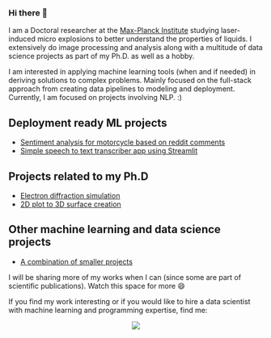 ### Hi there 👋

I am a Doctoral researcher at the [Max-Planck Institute](https://www.mpsd.mpg.de/en) studying laser-induced micro explosions to better understand the properties of liquids. I extensively do image processing and analysis along with a multitude of data science projects as part of my Ph.D. as well as a hobby. 

I am interested in applying machine learning tools (when and if needed) in deriving solutions to complex problems. Mainly focused on the full-stack approach from creating data pipelines to modeling and deployment. Currently, I am focused on projects involving NLP. :) 

## Deployment ready ML projects
- [Sentiment analysis for motorcycle based on reddit comments](https://github.com/meghanad-kayanattil/motorcycle-sentiment)
- [Simple speech to text transcriber app using Streamlit](https://github.com/meghanad-kayanattil/personal-transcriber-with-minimum-effort)

## Projects related to my Ph.D 

- [Electron diffraction simulation](https://github.com/meghanad-kayanattil/Electron-diffraction)
- [2D plot to 3D surface creation](https://github.com/meghanad-kayanattil/2D-to-3D-by-rotation-about-an-axis)

## Other machine learning and data science projects

- [A combination of smaller projects](https://github.com/meghanad-kayanattil/Data_Science_Python_notebooks)


I will be sharing more of my works when I can (since some are part of scientific publications). Watch this space for more 😄

If you find my work interesting or if you would like to hire a data scientist with machine learning and programming expertise, find me: 

<p align='center'>
<a href="https://www.linkedin.com/in/meghanad-kayanattil/"><img src="https://img.shields.io/badge/linkedin-%230077B5.svg?&style=for-the-badge&logo=linkedin&logoColor=white" /></a>
</p>

<!--
**meghanad-kayanattil/meghanad-kayanattil** is a ✨ _special_ ✨ repository because its `README.md` (this file) appears on your GitHub profile.

Here are some ideas to get you started:

- 🔭 I’m currently working on ...
- 🌱 I’m currently learning ...
- 👯 I’m looking to collaborate on ...
- 🤔 I’m looking for help with ...
- 💬 Ask me about ...
- 📫 How to reach me: ...
- 😄 Pronouns: ...
- ⚡ Fun fact: ...
-->
